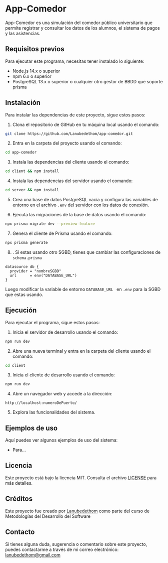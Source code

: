 # App-Comedor

App-Comedor es una simulación del comedor público universitario que permite registrar y consultar los datos de los alumnos, el sistema de pagos y las asistencias.

## Requisitos previos

Para ejecutar este programa, necesitas tener instalado lo siguiente:

- Node.js 14.x o superior
- npm 6.x o superior
- PostgreSQL 13.x o superior o cualquier otro gestor de BBDD que soporte prisma

## Instalación

Para instalar las dependencias de este proyecto, sigue estos pasos:

1. Clona el repositorio de GitHub en tu máquina local usando el comando:

```bash
git clone https://github.com/Lanubedethom/app-comedor.git
```

2. Entra en la carpeta del proyecto usando el comando:

```bash
cd app-comedor
```

3. Instala las dependencias del cliente usando el comando:

```bash
cd client && npm install
```

4. Instala las dependencias del servidor usando el comando:

```bash
cd server && npm install
```

5. Crea una base de datos PostgreSQL vacía y configura las variables de entorno en el archivo `.env` del servidor con los datos de conexión. 

6. Ejecuta las migraciones de la base de datos usando el comando:

```bash
npx prisma migrate dev --preview-feature
```

7. Genera el cliente de Prisma usando el comando:

```bash
npx prisma generate
```

8. . Si estas usando otro SGBD, tienes que cambiar las configuraciones de `schema.prisma`
```schema.prisma
datasource db {
  provider = "nombreSGBD"
  url      = env("DATABASE_URL")
}
```
Luego modificar la variable de entorno `DATABASE_URL ` en `.env` para la SGBD que estas usando.

## Ejecución

Para ejecutar el programa, sigue estos pasos:

1. Inicia el servidor de desarrollo usando el comando:

```bash
npm run dev
```

2. Abre una nueva terminal y entra en la carpeta del cliente usando el comando:

```bash
cd client
```

3. Inicia el cliente de desarrollo usando el comando:

```bash
npm run dev
```

4. Abre un navegador web y accede a la dirección:

 `http://localhost:numeroDePuerto/`

5. Explora las funcionalidades del sistema.

## Ejemplos de uso

Aquí puedes ver algunos ejemplos de uso del sistema:

- Para...

## Licencia

Este proyecto está bajo la licencia MIT. Consulta el archivo [LICENSE](^2^) para más detalles.

## Créditos

Este proyecto fue creado por [Lanubedethom](^3^) como parte del curso de Metodologías del Desarrollo del Software

## Contacto

Si tienes alguna duda, sugerencia o comentario sobre este proyecto, puedes contactarme a través de mi correo electrónico: lanubedethom@gmail.com

